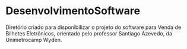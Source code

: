 # DesenvolvimentoSoftware

Diretório criado para disponibilizar o projeto do software para Venda de Bilhetes Eletrônicos, orientado pelo professor Santiago Azevedo, da Unimetrocamp Wyden.
